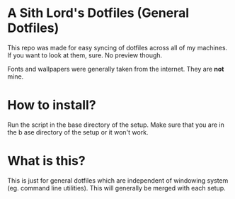 # A Sith Lord's Dotfiles (General Dotfiles)

This repo was made for easy syncing of dotfiles across all of my machines. If you want to look at them, sure. No preview though.

Fonts and wallpapers were generally taken from the internet. They are **not** mine.

# How to install?

Run the script in the base directory of the setup. Make sure that you are in the b
ase directory of the setup or it won't work.

# What is this?

This is just for general dotfiles which are independent of windowing system (eg. command line utilities). This will generally be merged with each setup.
